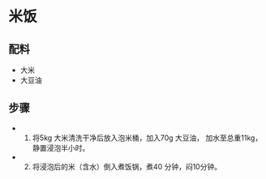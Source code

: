 # 米饭

## 配料

- 大米
- 大豆油

## 步骤

- 1. 将5kg 大米清洗干净后放入泡米桶，加入70g 大豆油，
     加水至总重11kg，静置浸泡半小时。
- 2. 将浸泡后的米（含水）倒入煮饭锅，煮40 分钟，闷10分钟。

